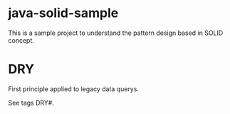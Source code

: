 java-solid-sample
=================

This is a sample project to understand the pattern design based in SOLID concept.

DRY
===

First principle applied to legacy data querys. 

See tags DRY#.

